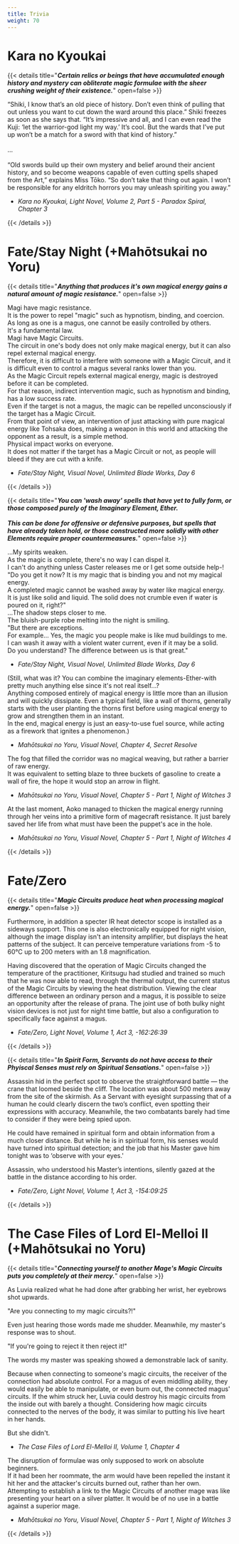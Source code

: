 ```yaml
---
title: Trivia
weight: 70
---
```

# Kara no Kyoukai

{{< details title="***Certain relics or beings that have accumulated enough history and mystery can obliterate magic formulae with the sheer crushing weight of their existence.***" open=false >}}

“Shiki, I know that’s an old piece of history. Don’t even think of pulling that out unless you want to cut down the ward around this place.” Shiki freezes as soon as she says that. “It’s impressive and all, and I can even read the Kuji: ‘let the warrior-god light my way.’ It’s cool. But the wards that I’ve put up won’t be a match for a sword with that kind of history.”\
\
...\
\
“Old swords build up their own mystery and belief around their ancient history, and so become weapons capable of even cutting spells shaped from the Art,” explains Miss Tōko. “So don’t take that thing out again. I won’t be responsible for any eldritch horrors you may unleash spiriting you away.”

* *Kara no Kyoukai, Light Novel, Volume 2, Part 5 - Paradox Spiral, Chapter 3*

{{< /details >}}

# Fate/Stay Night (+Mahōtsukai no Yoru)

{{< details title="***Anything that produces it's own magical energy gains a natural amount of magic resistance.***" open=false >}}

Magi have magic resistance.\
It is the power to repel "magic" such as hypnotism, binding, and coercion.\
As long as one is a magus, one cannot be easily controlled by others.\
It's a fundamental law.\
Magi have Magic Circuits.\
The circuit in one's body does not only make magical energy, but it can also repel external magical energy.\
Therefore, it is difficult to interfere with someone with a Magic Circuit, and it is difficult even to control a magus several ranks lower than you.\
As the Magic Circuit repels external magical energy, magic is destroyed before it can be completed.\
For that reason, indirect intervention magic, such as hypnotism and binding, has a low success rate.\
Even if the target is not a magus, the magic can be repelled unconsciously if the target has a Magic Circuit.\
From that point of view, an intervention of just attacking with pure magical energy like Tohsaka does, making a weapon in this world and attacking the opponent as a result, is a simple method.\
Physical impact works on everyone.\
It does not matter if the target has a Magic Circuit or not, as people will bleed if they are cut with a knife.

* *Fate/Stay Night, Visual Novel, Unlimited Blade Works, Day 6*

{{< /details >}}

{{< details title="***You can 'wash away' spells that have yet to fully form, or those composed purely of the Imaginary Element, Ether. <br> <br> This can be done for offensive or defensive purposes, but spells that have already taken hold, or those constructed more solidly with other Elements require proper countermeasures.***" open=false >}}

...My spirits weaken.\
As the magic is complete, there's no way I can dispel it.\
I can't do anything unless Caster releases me or I get some outside help-!\
"Do you get it now? It is my magic that is binding you and not my magical energy.\
A completed magic cannot be washed away by water like magical energy.\
It is just like solid and liquid. The solid does not crumble even if water is poured on it, right?"\
…The shadow steps closer to me.\
The bluish-purple robe melting into the night is smiling.\
"But there are exceptions.\
For example… Yes, the magic you people make is like mud buildings to me.\
I can wash it away with a violent water current, even if it may be a solid.\
Do you understand? The difference between us is that great."

* *Fate/Stay Night, Visual Novel, Unlimited Blade Works, Day 6*

(Still, what was it? You can combine the imaginary elements-Ether-with pretty much anything else since it's not real itself...?\
Anything composed entirely of magical energy is little more than an illusion and will quickly dissipate. Even a typical field, like a wall of thorns, generally starts with the user planting the thorns first before using magical energy to grow and strengthen them in an instant.\
In the end, magical energy is just an easy-to-use fuel source, while acting as a firework that ignites a phenomenon.)

* *Mahōtsukai no Yoru, Visual Novel, Chapter 4, Secret Resolve*

The fog that filled the corridor was no magical weaving, but rather a barrier of raw energy.\
It was equivalent to setting blaze to three buckets of gasoline to create a wall of fire, the hope it would stop an arrow in flight.

* *Mahōtsukai no Yoru, Visual Novel, Chapter 5 - Part 1, Night of Witches 3*

At the last moment, Aoko managed to thicken the magical energy running through her veins into a primitive form of magecraft resistance. It just barely saved her life from what must have been the puppet's ace in the hole.

* *Mahōtsukai no Yoru, Visual Novel, Chapter 5 - Part 1, Night of Witches 4*

{{< /details >}}

# Fate/Zero

{{< details title="***Magic Circuits produce heat when processing magical energy.***" open=false >}}

Furthermore, in addition a specter IR heat detector scope is installed as a sideways support. This one is also electronically equipped for night vision, although the image display isn't an intensity amplifier, but displays the heat patterns of the subject. It can perceive temperature variations from -5 to 60°C up to 200 meters with an 1.8 magnification.

Having discovered that the operation of Magic Circuits changed the temperature of the practitioner, Kiritsugu had studied and trained so much that he was now able to read, through the thermal output, the current status of the Magic Circuits by viewing the heat distribution. Viewing the clear difference between an ordinary person and a magus, it is possible to seize an opportunity after the release of prana. The joint use of both bulky night vision devices is not just for night time battle, but also a configuration to specifically face against a magus.

* *Fate/Zero, Light Novel, Volume 1, Act 3, -162:26:39*

{{< /details >}}

{{< details title="***In Spirit Form, Servants do not have access to their Phyiscal Senses must rely on Spiritual Sensations.***" open=false >}}

Assassin hid in the perfect spot to observe the straightforward battle — the crane that loomed beside the cliff. The location was about 500 meters away from the site of the skirmish. As a Servant with eyesight surpassing that of a human he could clearly discern the two’s conflict, even spotting their expressions with accuracy. Meanwhile, the two combatants barely had time to consider if they were being spied upon.

He could have remained in spiritual form and obtain information from a much closer distance. But while he is in spiritual form, his senses would have turned into spiritual detection; and the job that his Master gave him tonight was to ‘observe with your eyes.'

Assassin, who understood his Master’s intentions, silently gazed at the battle in the distance according to his order.

* *Fate/Zero, Light Novel, Volume 1, Act 3, -154:09:25*

{{< /details >}}

# The Case Files of Lord El-Melloi II (+Mahōtsukai no Yoru)

{{< details title="***Connecting yourself to another Mage's Magic Circuits puts you completely at their mercy.***" open=false >}}

As Luvia realized what he had done after grabbing her wrist, her eyebrows shot upwards.

"Are you connecting to my magic circuits?!"

Even just hearing those words made me shudder. Meanwhile, my master's response was to shout.

"If you're going to reject it then reject it!"

The words my master was speaking showed a demonstrable lack of sanity.

Because when connecting to someone's magic circuits, the receiver of the connection had absolute control. For a magus of even middling ability, they would easily be able to manipulate, or even burn out, the connected magus' circuits. If the whim struck her, Luvia could destroy his magic circuits from the inside out with barely a thought. Considering how magic circuits connected to the nerves of the body, it was similar to putting his live heart in her hands.

But she didn't.

* *The Case Files of Lord El-Melloi II, Volume 1, Chapter 4*

The disruption of formulae was only supposed to work on absolute beginners.\
If it had been her roommate, the arm would have been repelled the instant it hit her and the attacker's circuits burned out, rather than her own.\
Attempting to establish a link to the Magic Circuits of another mage was like presenting your heart on a silver platter. It would be of no use in a battle against a superior mage.

* *Mahōtsukai no Yoru, Visual Novel, Chapter 5 - Part 1, Night of Witches 3*

{{< /details >}}
